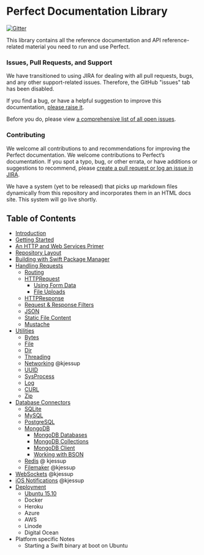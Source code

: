 # Perfect Documentation Library

[![Gitter](https://badges.gitter.im/PerfectlySoft/PerfectDocs.svg)](https://gitter.im/PerfectlySoft/PerfectDocs?utm_source=badge&utm_medium=badge&utm_campaign=pr-badge)

This library contains all the reference documentation and API reference-related material you need to run and use Perfect.

### Issues, Pull Requests, and Support

We have transitioned to using JIRA for dealing with all pull requests, bugs, and any other support-related issues. Therefore, the GitHub "issues" tab has been disabled.

If you find a bug, or have a helpful suggestion to improve this documentation, [please raise it](http://jira.perfect.org:8080/servicedesk/customer/portal/1).

Before you do, please view [a comprehensive list of all open issues](http://jira.perfect.org:8080/projects/ISS/issues).

### Contributing

We welcome all contributions to and recommendations for improving the Perfect documentation. We welcome contributions to Perfect’s documentation. If you spot a typo, bug, or other errata, or have additions or suggestions to recommend, please [create a pull request or log an issue in JIRA](http://jira.perfect.org:8080/servicedesk/customer/portal/1/user/login?destination=portal%2F1).

We have a system (yet to be released) that picks up markdown files dynamically from this repository and incorporates them in an HTML docs site. This system will go live shortly.

## Table of Contents

* [Introduction](https://github.com/PerfectlySoft/PerfectDocs/blob/master/guide/introduction.md)
* [Getting Started](https://github.com/PerfectlySoft/PerfectDocs/blob/master/guide/gettingStarted.md)
* [An HTTP and Web Services Primer](https://github.com/PerfectlySoft/PerfectDocs/blob/master/guide/WebServicesPrimer.md)
* [Repository Layout](https://github.com/PerfectlySoft/PerfectDocs/blob/master/guide/repositoryLayout.md)
* [Building with Swift Package Manager](https://github.com/PerfectlySoft/PerfectDocs/blob/master/guide/buildingWithSPM.md)
* [Handling Requests](https://github.com/PerfectlySoft/PerfectDocs/blob/master/guide/handlingRequests.md)
	* [Routing](https://github.com/PerfectlySoft/PerfectDocs/blob/master/guide/routing.md)
	* [HTTPRequest](https://github.com/PerfectlySoft/PerfectDocs/blob/master/guide/HTTPRequest.md)
	 	* [Using Form Data](https://github.com/PerfectlySoft/PerfectDocs/blob/master/guide/formData.md)
		* [File Uploads](https://github.com/PerfectlySoft/PerfectDocs/blob/master/guide/fileUploads.md)
	* [HTTPResponse](https://github.com/PerfectlySoft/PerfectDocs/blob/master/guide/HTTPResponse.md)
	* [Request &amp; Response Filters](https://github.com/PerfectlySoft/PerfectDocs/blob/master/guide/filters.md)
	* [JSON](https://github.com/PerfectlySoft/PerfectDocs/blob/master/guide/JSON.md)
	* [Static File Content](https://github.com/PerfectlySoft/PerfectDocs/blob/master/guide/staticFileContent.md)
	* [Mustache](https://github.com/PerfectlySoft/PerfectDocs/blob/master/guide/mustache.md)
* [Utilities](https://github.com/PerfectlySoft/PerfectDocs/blob/master/guide/utilities.md)
	* [Bytes](https://github.com/PerfectlySoft/PerfectDocs/blob/master/guide/bytes.md)
	* [File](https://github.com/PerfectlySoft/PerfectDocs/blob/master/guide/file.md)
	* [Dir](https://github.com/PerfectlySoft/PerfectDocs/blob/master/guide/dir.md)
	* [Threading](https://github.com/PerfectlySoft/PerfectDocs/blob/master/guide/thread.md)
	* [Networking](https://github.com/PerfectlySoft/PerfectDocs/blob/master/guide/net.md) @kjessup
	* [UUID](https://github.com/PerfectlySoft/PerfectDocs/blob/master/guide/UUID.md)
	* [SysProcess](https://github.com/PerfectlySoft/PerfectDocs/blob/master/guide/sysProcess.md)
	* [Log](https://github.com/PerfectlySoft/PerfectDocs/blob/master/guide/log.md)
	* [CURL](https://github.com/PerfectlySoft/PerfectDocs/blob/master/guide/cURL.md)
	* [Zip](https://github.com/PerfectlySoft/PerfectDocs/blob/master/guide/zip.md)
* [Database Connectors](https://github.com/PerfectlySoft/PerfectDocs/blob/master/guide/databaseConnectors.md)
	* [SQLite](https://github.com/PerfectlySoft/PerfectDocs/blob/master/guide/SQLite.md)
	* [MySQL](https://github.com/PerfectlySoft/PerfectDocs/blob/master/guide/MySQL.md)
	* [PostgreSQL](https://github.com/PerfectlySoft/PerfectDocs/blob/master/guide/PostgreSQL.md)
	* [MongoDB](https://github.com/PerfectlySoft/PerfectDocs/blob/master/guide/MongoDB.md)
		* [MongoDB Databases](https://github.com/PerfectlySoft/PerfectDocs/blob/master/guide/MongoDB-Database.md)
		* [MongoDB Collections](https://github.com/PerfectlySoft/PerfectDocs/blob/master/guide/MongoDB-Collections.md)
		* [MongoDB Client](https://github.com/PerfectlySoft/PerfectDocs/blob/master/guide/MongoDB-Client.md)
		* [Working with BSON](https://github.com/PerfectlySoft/PerfectDocs/blob/master/guide/MongoDB-BSON.md)
	* [Redis](https://github.com/PerfectlySoft/PerfectDocs/blob/master/guide/Redis.md) @ kjessup
	* [Filemaker](https://github.com/PerfectlySoft/PerfectDocs/blob/master/guide/filemaker.md) @kjessup
* [WebSockets](https://github.com/PerfectlySoft/PerfectDocs/blob/master/guide/webSockets.md) @kjessup
* [iOS Notifications](https://github.com/PerfectlySoft/PerfectDocs/blob/master/guide/iOSNotifications.md) @kjessup
* [Deployment](https://github.com/PerfectlySoft/PerfectDocs/blob/master/guide/deployment.md)
	* [Ubuntu 15.10](https://github.com/PerfectlySoft/PerfectDocs/blob/master/guide/deployment-Ubuntu1510.md)
	* Docker
	* Heroku
	* Azure
	* AWS
	* Linode
	* Digital Ocean
* Platform specific Notes
	* Starting a Swift binary at boot on Ubuntu

